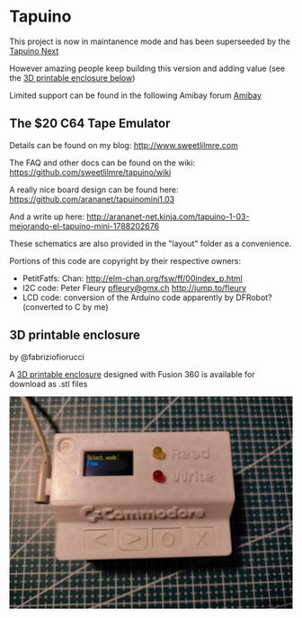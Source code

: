 # Tapuino

This project is now in maintanence mode and has been superseeded by the [Tapuino Next](https://github.com/sweetlilmre/TapuinoNext)

However amazing people keep building this version and adding value (see the [3D printable enclosure below](#3d-printable-enclosure))

Limited support can be found in the following Amibay forum [Amibay](https://www.amibay.com/threads/tapuino-the-20-c64-tape-emulator.64874)

## The $20 C64 Tape Emulator

Details can be found on my blog: http://www.sweetlilmre.com

The FAQ and other docs can be found on the wiki: https://github.com/sweetlilmre/tapuino/wiki

A really nice board design can be found here: https://github.com/arananet/tapuinomini1.03

And a write up here: http://arananet-net.kinja.com/tapuino-1-03-mejorando-el-tapuino-mini-1788202676

These schematics are also provided in the "layout" folder as a convenience. 

Portions of this code are copyright by their respective owners:

 * PetitFatfs: Chan: http://elm-chan.org/fsw/ff/00index_p.html
 * I2C code: Peter Fleury <pfleury@gmx.ch>  http://jump.to/fleury
 * LCD code: conversion of the Arduino code apparently by DFRobot? (converted to C by me)


## 3D printable enclosure
by @fabriziofiorucci

A [3D printable enclosure](CAD) designed with Fusion 360 is available for download as .stl files

<img src="/CAD/pics/box3.jpg"/>
